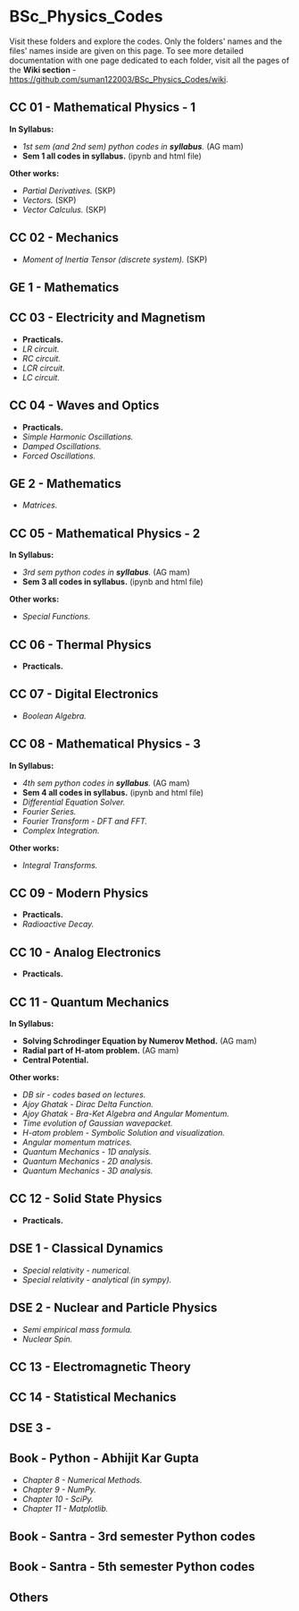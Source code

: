 # BSc_Physics_Codes
Visit these folders and explore the codes. Only the folders' names and the files' names inside are given on this page. To see more detailed documentation with one page dedicated to each folder, visit all the pages of the **Wiki section** - https://github.com/suman122003/BSc_Physics_Codes/wiki.

## CC 01 - Mathematical Physics - 1
**In Syllabus:**
* *1st sem (and 2nd sem) python codes in **syllabus**.* (AG mam)
* **Sem 1 all codes in syllabus.** (ipynb and html file)

**Other works:**
* *Partial Derivatives.* (SKP)
* *Vectors.* (SKP)
* *Vector Calculus.* (SKP)
## CC 02 - Mechanics
* *Moment of Inertia Tensor (discrete system).* (SKP)
## GE 1 - Mathematics

## CC 03 - Electricity and Magnetism
* **Practicals.**
* *LR circuit.*
* *RC circuit.*
* *LCR circuit.*
* *LC circuit.*
## CC 04 - Waves and Optics
* **Practicals.**
* *Simple Harmonic Oscillations.*
* *Damped Oscillations.*
* *Forced Oscillations.*
## GE 2 - Mathematics
* *Matrices.*
## CC 05 - Mathematical Physics - 2
**In Syllabus:**
* *3rd sem python codes in **syllabus**.* (AG mam)
* **Sem 3 all codes in syllabus.** (ipynb and html file)

**Other works:**
* *Special Functions.*
## CC 06 - Thermal Physics
* **Practicals.**
## CC 07 - Digital Electronics
* *Boolean Algebra.*
## CC 08 - Mathematical Physics - 3
**In Syllabus:**
* *4th sem python codes in **syllabus**.* (AG mam)
* **Sem 4 all codes in syllabus.** (ipynb and html file)
* *Differential Equation Solver.*
* *Fourier Series.*
* *Fourier Transform - DFT and FFT.*
* *Complex Integration.*

**Other works:**
* *Integral Transforms.*
## CC 09 - Modern Physics
* **Practicals.**
* *Radioactive Decay.*
## CC 10 - Analog Electronics
* **Practicals.**
## CC 11 - Quantum Mechanics
**In Syllabus:**
* **Solving Schrodinger Equation by Numerov Method.** (AG mam)
* **Radial part of H-atom problem.** (AG mam)
* **Central Potential.**

**Other works:**
* *DB sir - codes based on lectures.*
* *Ajoy Ghatak - Dirac Delta Function.*
* *Ajoy Ghatak - Bra-Ket Algebra and Angular Momentum.*
* *Time evolution of Gaussian wavepacket.*
* *H-atom problem - Symbolic Solution and visualization.*
* *Angular momentum matrices.*
* *Quantum Mechanics - 1D analysis.*
* *Quantum Mechanics - 2D analysis.*
* *Quantum Mechanics - 3D analysis.*
## CC 12 - Solid State Physics
* **Practicals.**
## DSE 1 - Classical Dynamics
* *Special relativity - numerical.*
* *Special relativity - analytical (in sympy).*
## DSE 2 - Nuclear and Particle Physics
* *Semi empirical mass formula.*
* *Nuclear Spin.*
## CC 13 - Electromagnetic Theory

## CC 14 - Statistical Mechanics

## DSE 3 - 

## Book - Python - Abhijit Kar Gupta
* *Chapter 8 - Numerical Methods.*
* *Chapter 9 - NumPy.*
* *Chapter 10 - SciPy.*
* *Chapter 11 - Matplotlib.*
## Book - Santra - 3rd semester Python codes

## Book - Santra - 5th semester Python codes

## Others
